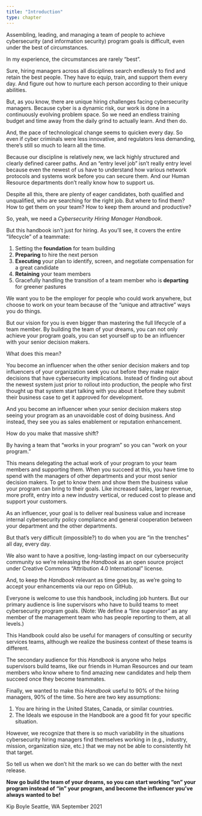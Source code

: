 ```yaml
---
title: "Introduction"
type: chapter
---
```


Assembling, leading, and managing a team of people to achieve cybersecurity (and information security) program goals is difficult, even under the best of circumstances.
 
In my experience, the circumstances are rarely “best”.
 
Sure, hiring managers across all disciplines search endlessly to find and retain the best people. They have to equip, train, and support them every day. And figure out how to nurture each person according to their unique abilities.
 
But, as you know, there are unique hiring challenges facing cybersecurity managers. Because cyber is a dynamic risk, our work is done in a continuously evolving problem space. So we need an endless training budget and time away from the daily grind to actually learn. And then do.
 
And, the pace of technological change seems to quicken every day. So even if cyber criminals were less innovative, and regulators less demanding, there’s still so much to learn all the time.
 
Because our discipline is relatively new, we lack highly structured and clearly defined career paths. And an “entry level job” isn’t really entry level because even the newest of us have to understand how various network protocols and systems work before you can secure them. And our Human Resource departments don’t really know how to support us. 

Despite all this, there are plenty of eager candidates, both qualified and unqualified, who are searching for the right job. But where to find them? How to get them on your team? How to keep them around and productive?
 
So, yeah, we need a *Cybersecurity Hiring Manager Handbook*.
 
But this handbook isn’t just for hiring. As you’ll see, it covers the entire “lifecycle” of a teammate:
 
  1. Setting the **foundation** for team building
  2. **Preparing** to hire the next person
  3. **Executing** your plan to identify, screen, and negotiate compensation for a great candidate
  4. **Retaining** your team members
  5. Gracefully handling the transition of a team member who is **departing** for greener pastures

We want you to be the employer for people who could work anywhere, but choose to work on your team because of the “unique and attractive” ways you do things.
 
But our vision for you is even bigger than mastering the full lifecycle of a team member. By building the team of your dreams, you can not only achieve your program goals, you can set yourself up to be an influencer with your senior decision makers.
 
What does this mean?
 
You become an influencer when the other senior decision makers and top influencers of your organization seek you out before they make major decisions that have cybersecurity implications. Instead of finding out about the newest system just prior to rollout into production, the people who first thought up that system start talking with you about it before they submit their business case to get it approved for development.

And you become an influencer when your senior decision makers stop seeing your program as an unavoidable cost of doing business. And instead, they see you as sales enablement or reputation enhancement.
 
How do you make that massive shift?
 
By having a team that “works in your program” so you can “work on your program.”
 
This means delegating the actual work of your program to your team members and supporting them. When you succeed at this, you have time to spend with the managers of other departments and your most senior decision makers. To get to know them and show them the business value your program can bring to their goals. Like increased sales, larger revenue, more profit, entry into a new industry vertical, or reduced cost to please and support your customers.
 
As an influencer, your goal is to deliver real business value and increase internal cybersecurity policy compliance and general cooperation between your department and the other departments.
 
But that’s very difficult (impossible?) to do when you are “in the trenches” all day, every day.
 
We also want to have a positive, long-lasting impact on our cybersecurity community so we’re releasing the *Handbook* as an open source project under Creative Commons “Attribution 4.0 International” license.
 
And, to keep the *Handbook* relevant as time goes by, as we’re going to accept your enhancements via our repo on GitHub.
 
Everyone is welcome to use this handbook, including job hunters. But our primary audience is line supervisors who have to build teams to meet cybersecurity program goals. (Note: We define a “line supervisor” as any member of the management team who has people reporting to them, at all levels.)
 
This Handbook could also be useful for managers of consulting or security services teams, although we realize the business context of these teams is different.
 
The secondary audience for this *Handbook* is anyone who helps supervisors build teams, like our friends in Human Resources and our team members who know where to find amazing new candidates and help them succeed once they become teammates.
 
Finally, we wanted to make this *Handbook* useful to 90% of the hiring managers, 90% of the time. So here are two key assumptions:
 
  1. You are hiring in the United States, Canada, or similar countries.
  2. The Ideals we espouse in the Handbook are a good fit for your specific situation. 
 
However, we recognize that there is so much variability in the situations cybersecurity hiring managers find themselves working in (e.g., industry, mission, organization size, etc.) that we may not be able to consistently hit that target.
 
So tell us when we don’t hit the mark so we can do better with the next release.

**Now go build the team of your dreams, so you can start working “on” your program instead of “in” your program, and become the influencer you’ve always wanted to be!**

Kip Boyle
Seattle, WA
September 2021
